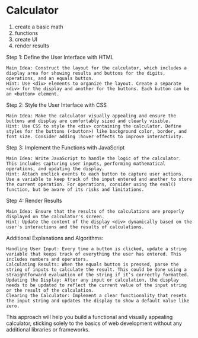 # Calculator
 1. create a basic math
 2. functions
 3. create UI
 4. render results
 
 Step 1: Define the User Interface with HTML

    Main Idea: Construct the layout for the calculator, which includes a display area for showing results and buttons for the digits, operations, and an equals button.
    Hint: Use <div> elements to organize the layout. Create a separate <div> for the display and another for the buttons. Each button can be an <button> element.

Step 2: Style the User Interface with CSS

    Main Idea: Make the calculator visually appealing and ensure the buttons and display are comfortably sized and clearly visible.
    Hint: Use CSS to style the <div> containing the calculator. Define styles for the buttons (<button>) like background color, border, and font size. Consider adding :hover effects to improve interactivity.

Step 3: Implement the Functions with JavaScript

    Main Idea: Write JavaScript to handle the logic of the calculator. This includes capturing user inputs, performing mathematical operations, and updating the display.
    Hint: Attach onclick events to each button to capture user actions. Use a variable to keep track of the input entered and another to store the current operation. For operations, consider using the eval() function, but be aware of its risks and limitations.

Step 4: Render Results

    Main Idea: Ensure that the results of the calculations are properly displayed on the calculator's screen.
    Hint: Update the content of the display <div> dynamically based on the user's interactions and the results of calculations.

Additional Explanations and Algorithms:

    Handling User Input: Every time a button is clicked, update a string variable that keeps track of everything the user has entered. This includes numbers and operators.
    Calculating Results: When the equals button is pressed, parse the string of inputs to calculate the result. This could be done using a straightforward evaluation of the string if it’s correctly formatted.
    Updating the Display: After any input or calculation, the display needs to be updated to reflect the current value of the input string or the result of the calculation.
    Clearing the Calculator: Implement a clear functionality that resets the input string and updates the display to show a default value like zero.

This approach will help you build a functional and visually appealing calculator, sticking solely to the basics of web development without any additional libraries or frameworks.

